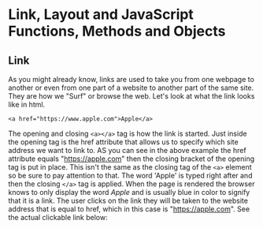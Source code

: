 # Link, Layout and JavaScript Functions, Methods and Objects

## Link

As you might already know, links are used to take you from one webpage to another or even from one part of a website to another part of the same site. They are how we "Surf" or browse the web. Let's look at what the link looks like in html.

```<a href="https://www.apple.com">Apple</a>```

The opening and closing  ```<a></a>``` tag is how the link is started. Just inside the opening tag is the href attribute that allows us to specify which site address we want to link to. AS you can see in the above example the href attribute equals "https://apple.com" then the closing bracket of the opening tag is put in place. This isn't the same as the closing tag of the ```<a>``` element so be sure to pay attention to that. The word 'Apple' is typed right after and then the closing ```</a>``` tag is applied. When the page is rendered the browser knows to only display the word *Apple* and is usually blue in color to signify that it is a link. The user clicks on the link they will be taken to the website address that is equal to href, which in this case is "https://apple.com". See the actual clickable link below: